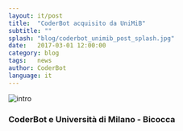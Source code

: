```yaml
---
layout: it/post
title:  "CoderBot acquisito da UniMiB"
subtitle: ""
splash: "blog/coderbot_unimib_post_splash.jpg"
date:   2017-03-01 12:00:00
category: blog
tags:   news
author: CoderBot
language: it
---
```

![intro]({{site.baseurl}}/img/blog/coderbot_unimib_intro.jpg)

### CoderBot e Università di Milano - Bicocca
